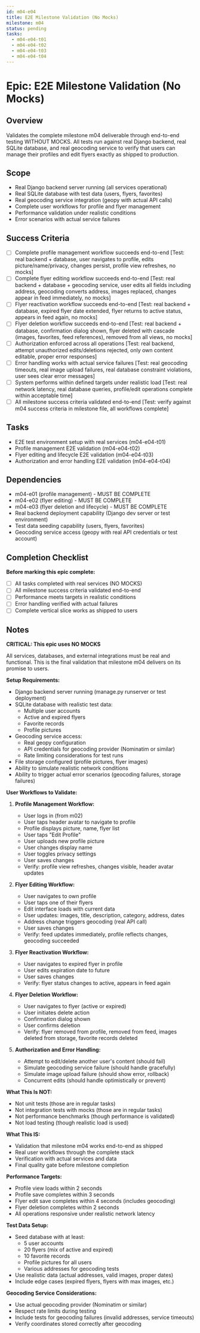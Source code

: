 ```yaml
---
id: m04-e04
title: E2E Milestone Validation (No Mocks)
milestone: m04
status: pending
tasks:
  - m04-e04-t01
  - m04-e04-t02
  - m04-e04-t03
  - m04-e04-t04
---
```


# Epic: E2E Milestone Validation (No Mocks)

## Overview
Validates the complete milestone m04 deliverable through end-to-end testing WITHOUT MOCKS. All tests run against real Django backend, real SQLite database, and real geocoding service to verify that users can manage their profiles and edit flyers exactly as shipped to production.

## Scope
- Real Django backend server running (all services operational)
- Real SQLite database with test data (users, flyers, favorites)
- Real geocoding service integration (geopy with actual API calls)
- Complete user workflows for profile and flyer management
- Performance validation under realistic conditions
- Error scenarios with actual service failures

## Success Criteria
- [ ] Complete profile management workflow succeeds end-to-end [Test: real backend + database, user navigates to profile, edits picture/name/privacy, changes persist, profile view refreshes, no mocks]
- [ ] Complete flyer editing workflow succeeds end-to-end [Test: real backend + database + geocoding service, user edits all fields including address, geocoding converts address, images replaced, changes appear in feed immediately, no mocks]
- [ ] Flyer reactivation workflow succeeds end-to-end [Test: real backend + database, expired flyer date extended, flyer returns to active status, appears in feed again, no mocks]
- [ ] Flyer deletion workflow succeeds end-to-end [Test: real backend + database, confirmation dialog shown, flyer deleted with cascade (images, favorites, feed references), removed from all views, no mocks]
- [ ] Authorization enforced across all operations [Test: real backend, attempt unauthorized edits/deletions rejected, only own content editable, proper error responses]
- [ ] Error handling works with actual service failures [Test: real geocoding timeouts, real image upload failures, real database constraint violations, user sees clear error messages]
- [ ] System performs within defined targets under realistic load [Test: real network latency, real database queries, profile/edit operations complete within acceptable time]
- [ ] All milestone success criteria validated end-to-end [Test: verify against m04 success criteria in milestone file, all workflows complete]

## Tasks
- E2E test environment setup with real services (m04-e04-t01)
- Profile management E2E validation (m04-e04-t02)
- Flyer editing and lifecycle E2E validation (m04-e04-t03)
- Authorization and error handling E2E validation (m04-e04-t04)

## Dependencies
- m04-e01 (profile management) - MUST BE COMPLETE
- m04-e02 (flyer editing) - MUST BE COMPLETE
- m04-e03 (flyer deletion and lifecycle) - MUST BE COMPLETE
- Real backend deployment capability (Django dev server or test environment)
- Test data seeding capability (users, flyers, favorites)
- Geocoding service access (geopy with real API credentials or test account)

## Completion Checklist
**Before marking this epic complete:**
- [ ] All tasks completed with real services (NO MOCKS)
- [ ] All milestone success criteria validated end-to-end
- [ ] Performance meets targets in realistic conditions
- [ ] Error handling verified with actual failures
- [ ] Complete vertical slice works as shipped to users

## Notes
**CRITICAL: This epic uses NO MOCKS**

All services, databases, and external integrations must be real and functional. This is the final validation that milestone m04 delivers on its promise to users.

**Setup Requirements:**
- Django backend server running (manage.py runserver or test deployment)
- SQLite database with realistic test data:
  - Multiple user accounts
  - Active and expired flyers
  - Favorite records
  - Profile pictures
- Geocoding service access:
  - Real geopy configuration
  - API credentials for geocoding provider (Nominatim or similar)
  - Rate limiting considerations for test runs
- File storage configured (profile pictures, flyer images)
- Ability to simulate realistic network conditions
- Ability to trigger actual error scenarios (geocoding failures, storage failures)

**User Workflows to Validate:**

1. **Profile Management Workflow:**
   - User logs in (from m02)
   - User taps header avatar to navigate to profile
   - Profile displays picture, name, flyer list
   - User taps "Edit Profile"
   - User uploads new profile picture
   - User changes display name
   - User toggles privacy settings
   - User saves changes
   - Verify: profile view refreshes, changes visible, header avatar updates

2. **Flyer Editing Workflow:**
   - User navigates to own profile
   - User taps one of their flyers
   - Edit interface loads with current data
   - User updates: images, title, description, category, address, dates
   - Address change triggers geocoding (real API call)
   - User saves changes
   - Verify: feed updates immediately, profile reflects changes, geocoding succeeded

3. **Flyer Reactivation Workflow:**
   - User navigates to expired flyer in profile
   - User edits expiration date to future
   - User saves changes
   - Verify: flyer status changes to active, appears in feed again

4. **Flyer Deletion Workflow:**
   - User navigates to flyer (active or expired)
   - User initiates delete action
   - Confirmation dialog shown
   - User confirms deletion
   - Verify: flyer removed from profile, removed from feed, images deleted from storage, favorite records deleted

5. **Authorization and Error Handling:**
   - Attempt to edit/delete another user's content (should fail)
   - Simulate geocoding service failure (should handle gracefully)
   - Simulate image upload failure (should show error, rollback)
   - Concurrent edits (should handle optimistically or prevent)

**What This Is NOT:**
- Not unit tests (those are in regular tasks)
- Not integration tests with mocks (those are in regular tasks)
- Not performance benchmarks (though performance is validated)
- Not load testing (though realistic load is used)

**What This IS:**
- Validation that milestone m04 works end-to-end as shipped
- Real user workflows through the complete stack
- Verification with actual services and data
- Final quality gate before milestone completion

**Performance Targets:**
- Profile view loads within 2 seconds
- Profile save completes within 3 seconds
- Flyer edit save completes within 4 seconds (includes geocoding)
- Flyer deletion completes within 2 seconds
- All operations responsive under realistic network latency

**Test Data Setup:**
- Seed database with at least:
  - 5 user accounts
  - 20 flyers (mix of active and expired)
  - 10 favorite records
  - Profile pictures for all users
  - Various addresses for geocoding tests
- Use realistic data (actual addresses, valid images, proper dates)
- Include edge cases (expired flyers, flyers with max images, etc.)

**Geocoding Service Considerations:**
- Use actual geocoding provider (Nominatim or similar)
- Respect rate limits during testing
- Include tests for geocoding failures (invalid addresses, service timeouts)
- Verify coordinates stored correctly after geocoding
